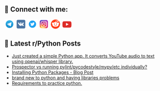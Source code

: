 ## 🔎 Connect with me:
[<img src="https://github.com/bullbesh/bullbesh/blob/main/images/Telegram.png" width="32" height="32" />](https://t.me/bullbesh)
[<img src="https://github.com/bullbesh/bullbesh/blob/main/images/VK.png" width="32" height="32" />](https://vk.com/bullbesh)
[<img src="https://github.com/bullbesh/bullbesh/blob/main/images/Twitter.png" width="32" height="32" />](https://twitter.com/bullbesh1)
[<img src="https://github.com/bullbesh/bullbesh/blob/main/images/Instagram.png" width="32" height="32" />](https://www.instagram.com/bullbesh)
[<img src="https://github.com/bullbesh/bullbesh/blob/main/images/Reddit.png" width="32" height="32" />](https://www.reddit.com/user/bullbesh)
[<img src="https://github.com/bullbesh/bullbesh/blob/main/images/YouTube.png" width="32" height="32" />](https://www.youtube.com/channel/UCtfjRs6uzgq5mfm8S06WTcg)

## 📕 Latest r/Python Posts
<!-- BLOG-POST-LIST:START -->
- [Just created a simple Python app. It converts YouTube audio to text using openai/whisper library.](https://www.reddit.com/r/Python/comments/xnrry3/just_created_a_simple_python_app_it_converts/)
- [Prospector vs running pylint/pycodestyle/mypy/etc individually?](https://www.reddit.com/r/Python/comments/xnr47u/prospector_vs_running_pylintpycodestylemypyetc/)
- [Installing Python Packages - Blog Post](https://www.reddit.com/r/Python/comments/xnqtb6/installing_python_packages_blog_post/)
- [brand new to python and having libraries problems](https://www.reddit.com/r/Python/comments/xnqbg9/brand_new_to_python_and_having_libraries_problems/)
- [Requirements to practice python.](https://www.reddit.com/r/Python/comments/xnpmlf/requirements_to_practice_python/)
<!-- BLOG-POST-LIST:END -->
